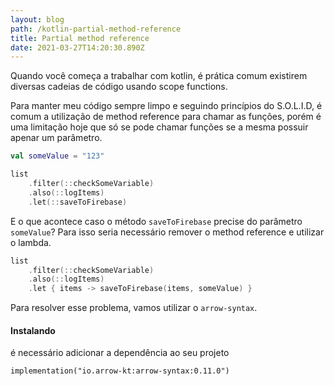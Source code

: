 ```yaml
---
layout: blog
path: /kotlin-partial-method-reference
title: Partial method reference
date: 2021-03-27T14:20:30.890Z
---
```

Quando você começa a trabalhar com kotlin, é prática comum existirem diversas cadeias de código usando scope functions. 

Para manter meu código sempre limpo e seguindo princípios do S.O.L.I.D, é comum a utilização de method reference para chamar as funções, porém é uma limitação hoje que só se pode chamar funções se a mesma possuir apenar um parâmetro.

```kotlin
val someValue = "123"

list
    .filter(::checkSomeVariable)
    .also(::logItems)
    .let(::saveToFirebase)
```



E o que acontece caso o método `saveToFirebase` precise do parâmetro `someValue`? Para isso seria necessário remover o method reference e utilizar o lambda.



```kotlin
list
    .filter(::checkSomeVariable)
    .also(::logItems)
    .let { items -> saveToFirebase(items, someValue) }
```



Para resolver esse problema, vamos utilizar o `arrow-syntax`.

#### Instalando

é necessário adicionar a dependência ao seu projeto

`implementation("io.arrow-kt:arrow-syntax:0.11.0")`
